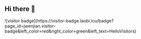 ## Hi there 👋
<div class="d-flext start-end">
  ![visitor badge](https://visitor-badge.laobi.icu/badge?page_id=jwenjian.visitor-badge&left_color=red&right_color=green&left_text=HelloVisitors)

</div>

